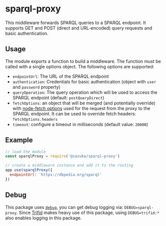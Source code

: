 # sparql-proxy

This middleware forwards SPARQL queries to a SPARQL endpoint.
It supports GET and POST (direct and URL-encoded) query requests and basic authentication.

## Usage

The module exports a function to build a middleware.
The function must be called with a single options object.
The following options are supported:

- `endpointUrl`: The URL of the SPARQL endpoint
- `authentication`: Credentials for basic authentication (object with `user` and `password` property)
- `queryOperation`: The query operation which will be used to access the SPARQL endpoint (default: `postQueryDirect`)
- `fetchOptions`: an object that will be merged (and potentially override) with
  [node-fetch options](https://github.com/bitinn/node-fetch/blob/bf8b4e8db350ec76dbb9236620f774fcc21b8c12/README.md#options) used for the request from the proxy to the SPARQL endpoint. It can be used to override fetch headers: `fetchOptions.headers`
- `timeout`: configure a timeout in milliseconds (default value: `20000`)

## Example

```js
// load the module
const sparqlProxy = require('@zazuko/sparql-proxy')

// create a middleware instance and add it to the routing
app.use(sparqlProxy({
  endpointUrl: 'https://dbpedia.org/sparql'
})
```

## Debug

This package uses [`debug`](https://www.npmjs.com/package/debug), you can get debug logging via: `DEBUG=sparql-proxy`.
Since [Trifid](https://github.com/zazuko/trifid) makes heavy use of this package, using `DEBUG=trifid:*` also enables
logging in this package.
